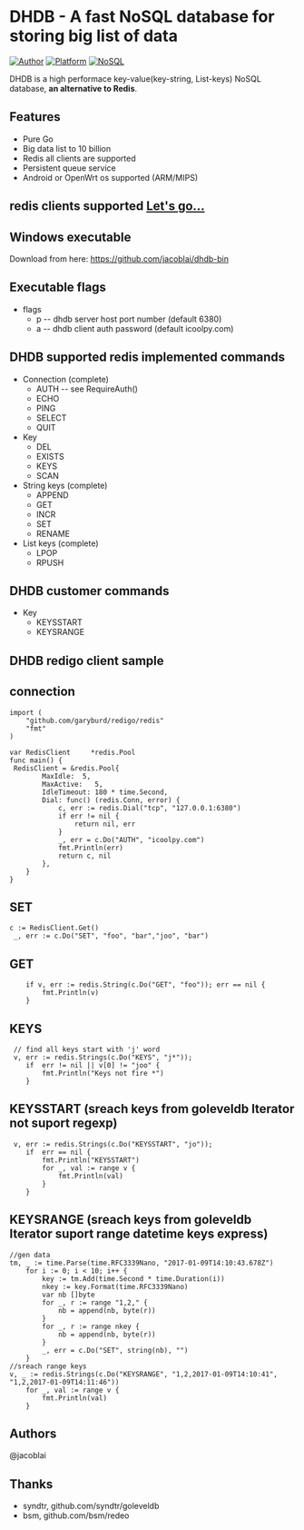 # DHDB - A fast NoSQL database for storing big list of data

[![Author](https://img.shields.io/badge/author-@jacoblai-blue.svg?style=flat)](http://www.icoolpy.com/) [![Platform](https://img.shields.io/badge/platform-Linux,%20OpenWrt,%20Mac,%20Windows-green.svg?style=flat)](https://github.com/jacoblai/dhdb) [![NoSQL](https://img.shields.io/badge/db-NoSQL-pink.svg?tyle=flat)](https://github.com/jacoblai/dhdb)


DHDB is a high performace key-value(key-string, List-keys) NoSQL database, __an alternative to Redis__.

## Features

* Pure Go 
* Big data list to 10 billion
* Redis all clients are supported
* Persistent queue service
* Android or OpenWrt os supported (ARM/MIPS)

## redis clients supported [Let's go...](https://redis.io/clients)

## Windows executable

Download from here: https://github.com/jacoblai/dhdb-bin

## Executable flags

 - flags
   - p -- dhdb server host port number (default 6380)
   - a -- dhdb client auth password (default icoolpy.com)

## DHDB supported redis implemented commands

 - Connection (complete)
   - AUTH -- see RequireAuth()
   - ECHO
   - PING
   - SELECT
   - QUIT
 - Key 
   - DEL
   - EXISTS
   - KEYS
   - SCAN
 - String keys (complete)
   - APPEND
   - GET
   - INCR
   - SET
   - RENAME
 - List keys (complete)
   - LPOP
   - RPUSH

## DHDB customer commands

 - Key 
   - KEYSSTART
   - KEYSRANGE
   
## DHDB redigo client sample

## connection
```
import (
	"github.com/garyburd/redigo/redis"
	"fmt"
)

var RedisClient     *redis.Pool
func main() {
 RedisClient = &redis.Pool{
		MaxIdle:  5,
		MaxActive:   5,
		IdleTimeout: 180 * time.Second,
		Dial: func() (redis.Conn, error) {
			c, err := redis.Dial("tcp", "127.0.0.1:6380")
			if err != nil {
				return nil, err
			}
			_, err = c.Do("AUTH", "icoolpy.com")
			fmt.Println(err)
			return c, nil
		},
	}
}
```
## SET
```
c := RedisClient.Get()
 _, err := c.Do("SET", "foo", "bar","joo", "bar")
```
## GET 
```
	if v, err := redis.String(c.Do("GET", "foo")); err == nil {
		fmt.Println(v)
	}
```
## KEYS
```
 // find all keys start with 'j' word 
 v, err := redis.Strings(c.Do("KEYS", "j*"));
	if  err != nil || v[0] != "joo" {
		fmt.Println("Keys not fire *")
	}
```
## KEYSSTART (sreach keys from goleveldb Iterator not suport regexp) 
```
 v, err := redis.Strings(c.Do("KEYSSTART", "jo"));
	if  err == nil {
		fmt.Println("KEYSSTART")
		for _, val := range v {
			fmt.Println(val)
		}
	}
```

## KEYSRANGE (sreach keys from goleveldb Iterator suport range datetime keys express)
```
//gen data 
tm, _ := time.Parse(time.RFC3339Nano, "2017-01-09T14:10:43.678Z")
	for i := 0; i < 10; i++ {
		key := tm.Add(time.Second * time.Duration(i))
		nkey := key.Format(time.RFC3339Nano)
		var nb []byte
		for _, r := range "1,2," {
			nb = append(nb, byte(r))
		}
		for _, r := range nkey {
			nb = append(nb, byte(r))
		}
		_, err = c.Do("SET", string(nb), "")
	}
//sreach range keys
v, _ := redis.Strings(c.Do("KEYSRANGE", "1,2,2017-01-09T14:10:41", "1,2,2017-01-09T14:11:46"))
	for _, val := range v {
		fmt.Println(val)
	}
```

## Authors

@jacoblai

## Thanks

* syndtr, github.com/syndtr/goleveldb
* bsm, github.com/bsm/redeo
